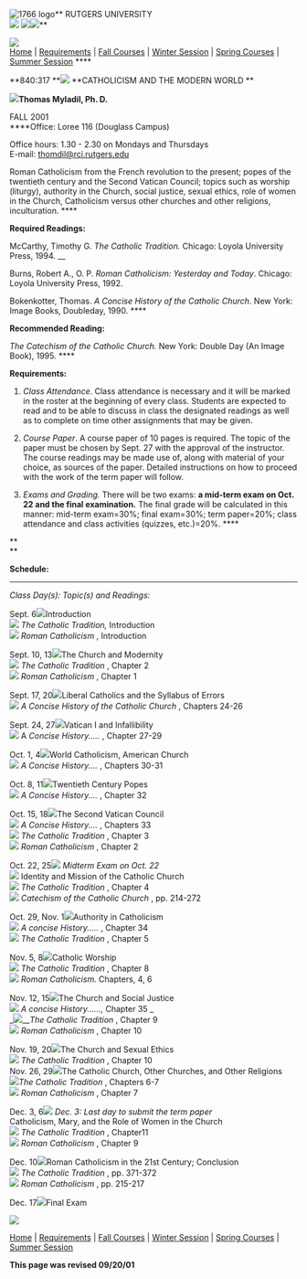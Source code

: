 ![1766 logo](../../images/ru1766.gif)** RUTGERS UNIVERSITY  
![](../../images/rel_dept.gif)
![](../../images/clearpix.gif)[![](../../images/Home.jpg)](../../index.html)**

![](../../images/redline1.gif)  
[Home](http://religion.rutgers.edu/index.html) | [Requirements](http://) |
[Fall Courses](http://religion.rutgers.edu/schedules/fall_01.html) | [Winter
Session](http://religion.rutgers.edu/schedules/winter_00.html) | [Spring
Courses](http://religion.rutgers.edu/schedules/spring_01.html) | [Summer
Session](http://religion.rutgers.edu/schedules/summer_00.html) ****

**840:317 **![](../../images/beadred.gif) **CATHOLICISM AND THE MODERN WORLD
**

**![](../../images/clearpix.gif)Thomas Myladil, Ph. D.**

FALL 2001  
****Office: Loree 116 (Douglass Campus)

Office hours: 1.30 - 2.30 on Mondays and Thursdays  
E-mail: thomdil@rci.rutgers.edu

Roman Catholicism from the French revolution to the present; popes of the
twentieth century and the Second Vatican Council; topics such as worship
(liturgy), authority in the Church, social justice, sexual ethics, role of
women in the Church, Catholicism versus other churches and other religions,
inculturation. ****

**Required Readings:**

McCarthy, Timothy G. _The Catholic Tradition._ Chicago: Loyola University
Press, 1994. __

Burns, Robert A., O. P. _Roman Catholicism: Yesterday and Today_. Chicago:
Loyola University Press, 1992.

Bokenkotter, Thomas. _A Concise History of the Catholic Church_. New York:
Image Books, Doubleday, 1990. ****

**Recommended Reading:**

_The Catechism of the Catholic Church._ New York: Double Day (An Image Book),
1995. ****

**Requirements:**

1. _Class Attendance_. Class attendance is necessary and it will be marked in the roster at the beginning of every class. Students are expected to read and to be able to discuss in class the designated readings as well as to complete on time other assignments that may be given.

2. _Course Paper_. A course paper of 10 pages is required. The topic of the paper must be chosen by Sept. 27 with the approval of the instructor. The course readings may be made use of, along with material of your choice, as sources of the paper. Detailed instructions on how to proceed with the work of the term paper will follow. 

3. _Exams and Grading._ There will be two exams: **a mid-term exam on Oct. 22 and the final examination.** The final grade will be calculated in this manner: mid-term exam=30%; final exam=30%; term paper=20%; class attendance and class activities (quizzes, etc.)=20%. ****

**  
**

**Schedule:**

****

_Class Day(s):_ _Topic(s) and Readings:_

Sept. 6![](../../images/clearpix.gif)Introduction  
![](../../images/clearpix.gif) _The Catholic Tradition,_ Introduction  
![](../../images/clearpix.gif) _Roman Catholicism_ , Introduction

Sept. 10, 13![](../../images/clearpix.gif)The Church and Modernity  
![](../../images/clearpix.gif) _The Catholic Tradition_ , Chapter 2  
![](../../images/clearpix.gif) _Roman Catholicism_ , Chapter 1

Sept. 17, 20![](../../images/clearpix.gif)Liberal Catholics and the Syllabus
of Errors  
![](../../images/clearpix.gif) _A Concise History of the Catholic Church_ ,
Chapters 24-26

Sept. 24, 27![](../../images/clearpix.gif)Vatican I and Infallibility  
![](../../images/clearpix.gif) A _Concise History....._ , Chapter 27-29

Oct. 1, 4![](../../images/clearpix.gif)World Catholicism, American Church  
![](../../images/clearpix.gif) _A Concise History...._ , Chapters 30-31

Oct. 8, 11![](../../images/clearpix.gif)Twentieth Century Popes  
![](../../images/clearpix.gif) _A Concise History...._ , Chapter 32

Oct. 15, 18![](../../images/clearpix.gif)The Second Vatican Council  
![](../../images/clearpix.gif) _A Concise History...._ , Chapters 33  
![](../../images/clearpix.gif) _The Catholic Tradition_ , Chapter 3  
![](../../images/clearpix.gif) _Roman Catholicism_ , Chapter 2

Oct. 22, 25![](../../images/clearpix.gif) _Midterm Exam on Oct. 22_  
![](../../images/clearpix.gif) Identity and Mission of the Catholic Church  
![](../../images/clearpix.gif) _The Catholic Tradition_ , Chapter 4  
![](../../images/clearpix.gif) _Catechism of the Catholic Church_ , pp.
214-272

Oct. 29, Nov. 1![](../../images/clearpix.gif)Authority in Catholicism  
![](../../images/clearpix.gif) _A concise History....._ , Chapter 34  
![](../../images/clearpix.gif) _The Catholic Tradition_ , Chapter 5

Nov. 5, 8![](../../images/clearpix.gif)Catholic Worship  
![](../../images/clearpix.gif) _The Catholic Tradition_ , Chapter 8  
![](../../images/clearpix.gif) _Roman Catholicism_. Chapters, 4, 6

Nov. 12, 15![](../../images/clearpix.gif)The Church and Social Justice  
![](../../images/clearpix.gif) _A concise History......,_ Chapter 35 _  
_![](../../images/clearpix.gif)___The Catholic Tradition_ , Chapter 9  
![](../../images/clearpix.gif) _Roman Catholicism_ , Chapter 10

Nov. 19, 20![](../../images/clearpix.gif)The Church and Sexual Ethics  
![](../../images/clearpix.gif) _The Catholic Tradition_ , Chapter 10  
Nov. 26, 29![](../../images/clearpix.gif)The Catholic Church, Other Churches,
and Other Religions  
_![](../../images/clearpix.gif)The Catholic Tradition_ , Chapters 6-7  
![](../../images/clearpix.gif) _Roman Catholicism_ , Chapter 7

Dec. 3, 6![](../../images/clearpix.gif) _Dec. 3: Last day to submit the term
paper_  
Catholicism, Mary, and the Role of Women in the Church  
![](../../images/clearpix.gif) _The Catholic Tradition_ , Chapter11  
![](../../images/clearpix.gif) _Roman Catholicism_ , Chapter 9

Dec. 10![](../../images/clearpix.gif)Roman Catholicism in the 21st Century;
Conclusion  
![](../../images/clearpix.gif) _The Catholic Tradition_ , pp. 371-372  
![](../../images/clearpix.gif) _Roman Catholicism_ , pp. 215-217

Dec. 17![](../../images/clearpix.gif)Final Exam

![](../../images/redline1.gif)

[Home](http://religion.rutgers.edu/index.html) | [Requirements](http://) |
[Fall Courses](http://religion.rutgers.edu/schedules/fall_01.html) | [Winter
Session](http://religion.rutgers.edu/schedules/winter_00.html) | [Spring
Courses](http://religion.rutgers.edu/schedules/spring_01.html) | [Summer
Session](http://religion.rutgers.edu/schedules/summer_00.html)

**This page was revised 09/20/01**

